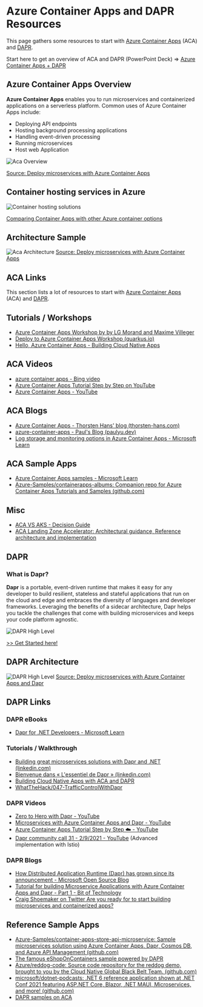 # Azure Container Apps and DAPR Resources

This page gathers some resources to start with [Azure Container Apps](https://learn.microsoft.com/en-us/azure/container-apps/overview) (ACA) and [DAPR](https://dapr.io/).

Start here to get an overview of ACA and DAPR (PowerPoint Deck) => [Azure Container Apps + DAPR](https://livesend.microsoft.com/i/Hn75tMaQhfpTqXcJSjOLExTLRfIZc7YHMeBjaLEo4baAvIKbReiKkYsFLAkro1utQ3yr1b2s81c3jMelOc1XPLUSSIGNIT7S36fflLqWrsHC1TGJmZ___XT4asqsYSS6vtHccAnST)

## Azure Container Apps Overview

**Azure Container Apps**  enables you to run microservices and containerized applications on a serverless platform. Common uses of Azure Container Apps include:

- Deploying API endpoints
- Hosting background processing applications
- Handling event-driven processing
- Running microservices
- Host web Application

![Aca Overview](./media/aca-overview.png)

[Source: Deploy microservices with Azure Container Apps](https://learn.microsoft.com/en-us/azure/architecture/example-scenario/serverless/microservices-with-container-apps)

## Container hosting services in Azure

![Container hosting solutions](./media/aca-comparison.png)

[Comparing Container Apps with other Azure container options](https://learn.microsoft.com/en-us/azure/container-apps/compare-options)

## Architecture Sample

![Aca Architecture](./media/aca-architecture.png)
[Source: Deploy microservices with Azure Container Apps](https://learn.microsoft.com/en-us/azure/architecture/example-scenario/serverless/microservices-with-container-apps)

## ACA Links

This section lists a lot of resources to start with [Azure Container Apps](https://learn.microsoft.com/en-us/azure/container-apps/overview) (ACA) and [DAPR](https://dapr.io/).

## Tutorials / Workshops

- [Azure Container Apps Workshop by by LG Morand and Maxime Villeger](https://github.com/lgmorand/workshop-aca)
- [Deploy to Azure Container Apps Workshop (quarkus.io)](https://quarkus.io/quarkus-workshops/super-heroes/index-azure.html)
- [Hello, Azure Container Apps - Building Cloud Native Apps](https://azure.github.io/Cloud-Native/blog/09-aca-fundamentals/)

## ACA Videos

- [azure container apps - Bing video](https://www.bing.com/videos/search?q=azure+container+apps+&FORM=HDRSC4)
- [Azure Container Apps Tutorial Step by Step on YouTube](https://www.youtube.com/watch?v=MeTf58rE6oI&list=PLhl73Ukl8yfS9bTHeZ8FoklfC6D4Fk3Kj)
- [Azure Container Apps - YouTube](https://www.youtube.com/playlist?list=PLG9qZAczREKlgkenSQh8nK3dTA4lTeD3N)

## ACA Blogs

- [Azure Container Apps - Thorsten Hans' blog (thorsten-hans.com)](https://www.thorsten-hans.com/tags/azure-container-apps/)
- [azure-container-apps - Paul's Blog (paulyu.dev)](https://paulyu.dev/tags/azure-container-apps/)
- [Log storage and monitoring options in Azure Container Apps - Microsoft Learn](https://learn.microsoft.com/en-us/azure/container-apps/log-options)

## ACA Sample Apps

- [Azure Container Apps samples - Microsoft Learn](https://learn.microsoft.com/en-us/azure/container-apps/samples)
- [Azure-Samples/containerapps-albums: Companion repo for Azure Container Apps Tutorials and Samples (github.com)](https://github.com/Azure-Samples/containerapps-albums)

## Misc

- [ACA VS AKS - Decision Guide](https://github.com/lgmorand/aca-vs-aks)
- [ACA Landing Zone Accelerator: Architectural guidance, Reference architecture and implementation](https://github.com/Azure/aca-landing-zone-accelerator)

## DAPR

### What is Dapr?

**Dapr** is a portable, event-driven runtime that makes it easy for any developer to build resilient, stateless and stateful applications that run on the cloud and edge and embraces the diversity of languages and developer frameworks. Leveraging the benefits of a sidecar architecture, Dapr helps you tackle the challenges that come with building microservices and keeps your code platform agnostic.

![DAPR High Level](./media/dapr-high-level.png)

[>> Get Started here!](https://docs.dapr.io/getting-started/)

## DAPR Architecture

![DAPR High Level](./media/dapr-architecture.png)
[Source: Deploy microservices with Azure Container Apps and Dapr](https://learn.microsoft.com/en-us/azure/architecture/example-scenario/serverless/microservices-with-container-apps-dapr)

## DAPR Links

### DAPR eBooks

- [Dapr for .NET Developers - Microsoft Learn](https://learn.microsoft.com/en-us/dotnet/architecture/dapr-for-net-developers/)

### Tutorials / Walkthrough

- [Building great microservices solutions with Dapr and .NET (linkedin.com)](https://www.linkedin.com/learning/azure-dapr-for-dot-net-developers-part-1/building-great-microservices-solutions-with-dapr-and-dot-net?u=3322)
- [Bienvenue dans « L'essentiel de Dapr » (linkedin.com)](https://www.linkedin.com/learning/l-essentiel-de-dapr/bienvenue-dans-l-essentiel-de-dapr?u=3322)
- [Building Cloud Native Apps with ACA and DAPR](https://azure.github.io/Cloud-Native/blog/14-dapr-aca-quickstart/)
- [WhatTheHack/047-TrafficControlWithDapr](https://github.com/microsoft/WhatTheHack/tree/master/047-TrafficControlWithDapr)

### DAPR Videos

- [Zero to Hero with Dapr - YouTube](https://www.youtube.com/watch?v=AAQSShtl9S0)
- [Microservices with Azure Container Apps and Dapr - YouTube](https://www.youtube.com/watch?v=s96io88CM6A&list=PLG9qZAczREKlgkenSQh8nK3dTA4lTeD3N)
- [Azure Container Apps Tutorial Step by Step ☁️ - YouTube](https://www.youtube.com/playlist?list=PLhl73Ukl8yfS9bTHeZ8FoklfC6D4Fk3Kj)
- [Dapr community call 31 - 2/9/2021 - YouTube](https://www.youtube.com/watch?v=ngIDOQApx8g) (Advanced implementation with Istio)

### DAPR Blogs

- [How Distributed Application Runtime (Dapr) has grown since its announcement - Microsoft Open Source Blog](https://cloudblogs.microsoft.com/opensource/2020/04/29/distributed-application-runtime-dapr-growth-community-update/)
- [Tutorial for building Microservice Applications with Azure Container Apps and Dapr - Part 1 - Bit of Technology](https://bitoftech.net/2022/08/25/tutorial-building-microservice-applications-azure-container-apps-dapr/)
- [Craig Shoemaker on Twitter Are you ready for to start building microservices and containerized apps?](https://twitter.com/craigshoemaker/status/1529131988468244486?t=DnuPHn7L7Jkgwzysj7DQTg&s=19)

## Reference Sample Apps

- [Azure-Samples/container-apps-store-api-microservice: Sample microservices solution using Azure Container Apps, Dapr, Cosmos DB, and Azure API Management (github.com)](https://github.com/Azure-Samples/container-apps-store-api-microservice)
- [The famous eShopOnContainers sample powered by DAPR](https://github.com/dotnet-architecture/eShopOnDapr)
- [Azure/reddog-code: Source code repository for the reddog demo, brought to you by the Cloud Native Global Black Belt Team. (github.com)](https://github.com/Azure/reddog-code)
- [microsoft/dotnet-podcasts: .NET 6 reference application shown at .NET Conf 2021 featuring ASP.NET Core, Blazor, .NET MAUI, Microservices, and more! (github.com)](https://github.com/microsoft/dotnet-podcasts)
- [DAPR samples on ACA](https://learn.microsoft.com/en-us/samples/browse/?terms=dapr)
